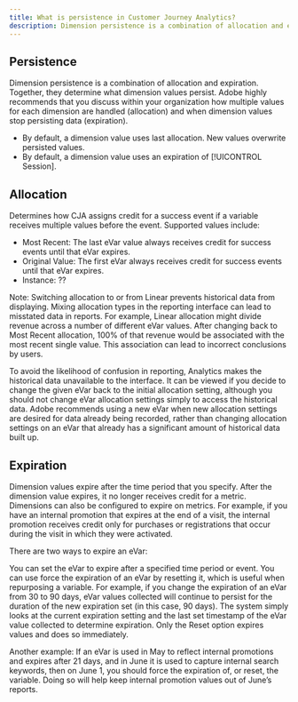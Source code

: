 ```yaml
---
title: What is persistence in Customer Journey Analytics?
description: Dimension persistence is a combination of allocation and expiration. Together, they determine what dimension values persist.
---
```


## Persistence

Dimension persistence is a combination of allocation and expiration. Together, they determine what dimension values persist. Adobe highly recommends that you discuss within your organization how multiple values for each dimension are handled (allocation) and when dimension values stop persisting data (expiration).

* By default, a dimension value uses last allocation. New values overwrite persisted values.
* By default, a dimension value uses an expiration of [!UICONTROL Session].

## Allocation

Determines how CJA assigns credit for a success event if a variable receives multiple values before the event. Supported values include:

* Most Recent: The last eVar value always receives credit for success events until that eVar expires.
* Original Value: The first eVar always receives credit for success events until that eVar expires.
* Instance: ??

Note: Switching allocation to or from Linear prevents historical data from displaying. Mixing allocation types in the reporting interface can lead to misstated data in reports. For example, Linear allocation might divide revenue across a number of different eVar values. After changing back to Most Recent allocation, 100% of that revenue would be associated with the most recent single value. This association can lead to incorrect conclusions by users.

To avoid the likelihood of confusion in reporting, Analytics makes the historical data unavailable to the interface. It can be viewed if you decide to change the given eVar back to the initial allocation setting, although you should not change eVar allocation settings simply to access the historical data. Adobe recommends using a new eVar when new allocation settings are desired for data already being recorded, rather than changing allocation settings on an eVar that already has a significant amount of historical data built up.

## Expiration

Dimension values expire after the time period that you specify. After the dimension value expires, it no longer receives credit for a metric. Dimensions can also be configured to expire on metrics. For example, if you have an internal promotion that expires at the end of a visit, the internal promotion receives credit only for purchases or registrations that occur during the visit in which they were activated.

There are two ways to expire an eVar:

You can set the eVar to expire after a specified time period or event.
You can use force the expiration of an eVar by resetting it, which is useful when repurposing a variable.
For example, if you change the expiration of an eVar from 30 to 90 days, eVar values collected will continue to persist for the duration of the new expiration set (in this case, 90 days). The system simply looks at the current expiration setting and the last set timestamp of the eVar value collected to determine expiration. Only the Reset option expires values and does so immediately.

Another example: If an eVar is used in May to reflect internal promotions and expires after 21 days, and in June it is used to capture internal search keywords, then on June 1, you should force the expiration of, or reset, the variable. Doing so will help keep internal promotion values out of June’s reports.